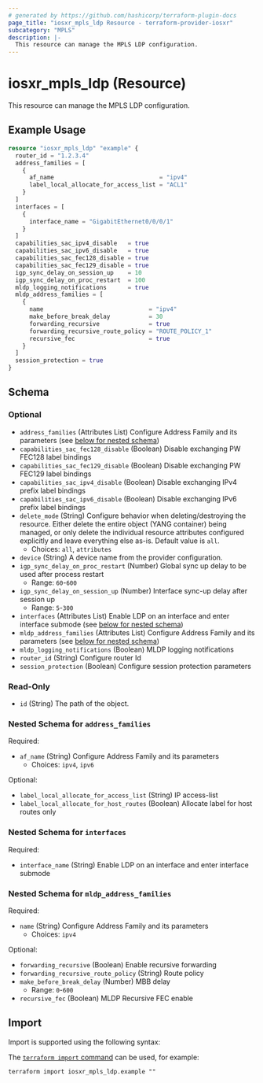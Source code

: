 ```yaml
---
# generated by https://github.com/hashicorp/terraform-plugin-docs
page_title: "iosxr_mpls_ldp Resource - terraform-provider-iosxr"
subcategory: "MPLS"
description: |-
  This resource can manage the MPLS LDP configuration.
---
```


# iosxr_mpls_ldp (Resource)

This resource can manage the MPLS LDP configuration.

## Example Usage

```terraform
resource "iosxr_mpls_ldp" "example" {
  router_id = "1.2.3.4"
  address_families = [
    {
      af_name                              = "ipv4"
      label_local_allocate_for_access_list = "ACL1"
    }
  ]
  interfaces = [
    {
      interface_name = "GigabitEthernet0/0/0/1"
    }
  ]
  capabilities_sac_ipv4_disable   = true
  capabilities_sac_ipv6_disable   = true
  capabilities_sac_fec128_disable = true
  capabilities_sac_fec129_disable = true
  igp_sync_delay_on_session_up    = 10
  igp_sync_delay_on_proc_restart  = 100
  mldp_logging_notifications      = true
  mldp_address_families = [
    {
      name                              = "ipv4"
      make_before_break_delay           = 30
      forwarding_recursive              = true
      forwarding_recursive_route_policy = "ROUTE_POLICY_1"
      recursive_fec                     = true
    }
  ]
  session_protection = true
}
```

<!-- schema generated by tfplugindocs -->
## Schema

### Optional

- `address_families` (Attributes List) Configure Address Family and its parameters (see [below for nested schema](#nestedatt--address_families))
- `capabilities_sac_fec128_disable` (Boolean) Disable exchanging PW FEC128 label bindings
- `capabilities_sac_fec129_disable` (Boolean) Disable exchanging PW FEC129 label bindings
- `capabilities_sac_ipv4_disable` (Boolean) Disable exchanging IPv4 prefix label bindings
- `capabilities_sac_ipv6_disable` (Boolean) Disable exchanging IPv6 prefix label bindings
- `delete_mode` (String) Configure behavior when deleting/destroying the resource. Either delete the entire object (YANG container) being managed, or only delete the individual resource attributes configured explicitly and leave everything else as-is. Default value is `all`.
  - Choices: `all`, `attributes`
- `device` (String) A device name from the provider configuration.
- `igp_sync_delay_on_proc_restart` (Number) Global sync up delay to be used after process restart
  - Range: `60`-`600`
- `igp_sync_delay_on_session_up` (Number) Interface sync-up delay after session up
  - Range: `5`-`300`
- `interfaces` (Attributes List) Enable LDP on an interface and enter interface submode (see [below for nested schema](#nestedatt--interfaces))
- `mldp_address_families` (Attributes List) Configure Address Family and its parameters (see [below for nested schema](#nestedatt--mldp_address_families))
- `mldp_logging_notifications` (Boolean) MLDP logging notifications
- `router_id` (String) Configure router Id
- `session_protection` (Boolean) Configure session protection parameters

### Read-Only

- `id` (String) The path of the object.

<a id="nestedatt--address_families"></a>
### Nested Schema for `address_families`

Required:

- `af_name` (String) Configure Address Family and its parameters
  - Choices: `ipv4`, `ipv6`

Optional:

- `label_local_allocate_for_access_list` (String) IP access-list
- `label_local_allocate_for_host_routes` (Boolean) Allocate label for host routes only


<a id="nestedatt--interfaces"></a>
### Nested Schema for `interfaces`

Required:

- `interface_name` (String) Enable LDP on an interface and enter interface submode


<a id="nestedatt--mldp_address_families"></a>
### Nested Schema for `mldp_address_families`

Required:

- `name` (String) Configure Address Family and its parameters
  - Choices: `ipv4`

Optional:

- `forwarding_recursive` (Boolean) Enable recursive forwarding
- `forwarding_recursive_route_policy` (String) Route policy
- `make_before_break_delay` (Number) MBB delay
  - Range: `0`-`600`
- `recursive_fec` (Boolean) MLDP Recursive FEC enable

## Import

Import is supported using the following syntax:

The [`terraform import` command](https://developer.hashicorp.com/terraform/cli/commands/import) can be used, for example:

```shell
terraform import iosxr_mpls_ldp.example ""
```
